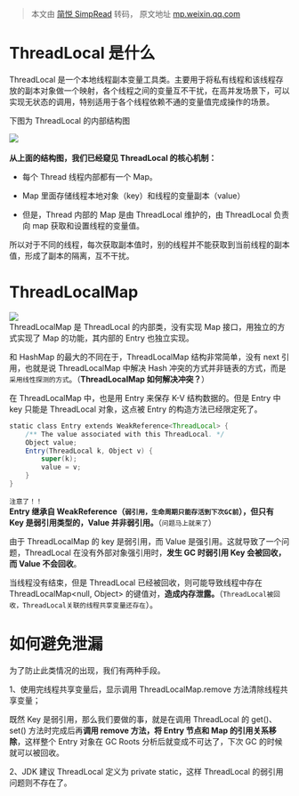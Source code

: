> 本文由 [简悦 SimpRead](http://ksria.com/simpread/) 转码， 原文地址 [mp.weixin.qq.com](https://mp.weixin.qq.com/s/wVtp6LNYhSymI_SHauIOIQ)

ThreadLocal 是什么
===============

ThreadLocal 是一个本地线程副本变量工具类。主要用于将私有线程和该线程存放的副本对象做一个映射，各个线程之间的变量互不干扰，在高并发场景下，可以实现无状态的调用，特别适用于各个线程依赖不通的变量值完成操作的场景。

下图为 ThreadLocal 的内部结构图

![](https://mmbiz.qpic.cn/mmbiz_png/GpcH5Yqqj0mrSia3Lb2oibNMnhwJEyX3HbgY0gM2CMvZ8abU1Sr4tP0rHHHJVAhn6LfGQuk7Y77v2v5GEEZxibLdw/640?wx_fmt=png) 

**从上面的结构图，我们已经窥见 ThreadLocal 的核心机制：**

*   每个 Thread 线程内部都有一个 Map。
    
*   Map 里面存储线程本地对象（key）和线程的变量副本（value）
    
*   但是，Thread 内部的 Map 是由 ThreadLocal 维护的，由 ThreadLocal 负责向 map 获取和设置线程的变量值。
    

所以对于不同的线程，每次获取副本值时，别的线程并不能获取到当前线程的副本值，形成了副本的隔离，互不干扰。

ThreadLocalMap
==============

![](https://mmbiz.qpic.cn/mmbiz_png/GpcH5Yqqj0mrSia3Lb2oibNMnhwJEyX3HbGUs068lMIDmKDXVmqsDCiax1b67B2xdOoz0hSpibIBjUg229NRhdovEg/640?wx_fmt=png)  
ThreadLocalMap 是 ThreadLocal 的内部类，没有实现 Map 接口，用独立的方式实现了 Map 的功能，其内部的 Entry 也独立实现。

和 HashMap 的最大的不同在于，ThreadLocalMap 结构非常简单，没有 next 引用，也就是说 ThreadLocalMap 中解决 Hash 冲突的方式并非链表的方式，而是`采用线性探测的方式`。（**ThreadLocalMap 如何解决冲突？**）

在 ThreadLocalMap 中，也是用 Entry 来保存 K-V 结构数据的。但是 Entry 中 key 只能是 ThreadLocal 对象，这点被 Entry 的构造方法已经限定死了。

```java
static class Entry extends WeakReference<ThreadLocal> {            
    /** The value associated with this ThreadLocal. */    
    Object value;    
    Entry(ThreadLocal k, Object v) {                
        super(k);        
        value = v;    
    }
}
```

`注意了！！`  
**Entry 继承自 WeakReference（`弱引用，生命周期只能存活到下次GC前`），但只有 Key 是弱引用类型的，Value 并非弱引用。**（`问题马上就来了`）

由于 ThreadLocalMap 的 key 是弱引用，而 Value 是强引用。这就导致了一个问题，ThreadLocal 在没有外部对象强引用时，**发生 GC 时弱引用 Key 会被回收，而 Value 不会回收**。

当线程没有结束，但是 ThreadLocal 已经被回收，则可能导致线程中存在 ThreadLocalMap<null, Object> 的键值对，**造成内存泄露。**（`ThreadLocal被回收，ThreadLocal关联的线程共享变量还存在`）。

如何避免泄漏
======

为了防止此类情况的出现，我们有两种手段。

1、使用完线程共享变量后，显示调用 ThreadLocalMap.remove 方法清除线程共享变量；

既然 Key 是弱引用，那么我们要做的事，就是在调用 ThreadLocal 的 get()、set() 方法时完成后再**调用 remove 方法，将 Entry 节点和 Map 的引用关系移除**，这样整个 Entry 对象在 GC Roots 分析后就变成不可达了，下次 GC 的时候就可以被回收。

2、JDK 建议 ThreadLocal 定义为 private static，这样 ThreadLocal 的弱引用问题则不存在了。

